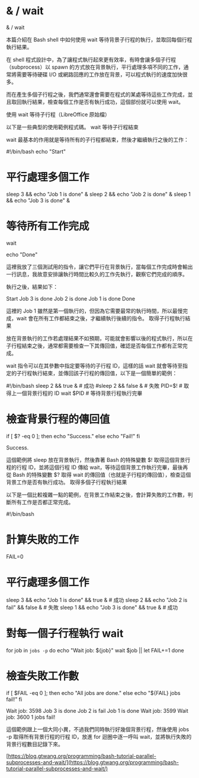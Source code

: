 # & / wait

& / wait

本篇介紹在 Bash shell 中如何使用 wait 等待背景子行程的執行，並取回每個行程執行結果。

在 shell 程式設計中，為了讓程式執行起來更有效率，有時會讓多個子行程（subprocess）以 spawn 的方式放在背景執行，平行處理多項不同的工作，通常將需要等待硬碟 I/O 或網路回應的工作放在背景，可以程式執行的速度加快很多。

而在產生多個子行程之後，我們通常還會需要在程式的某處等待這些工作完成，並且取回執行結果，檢查每個工作是否有執行成功，這個部份就可以使用 wait。

使用 wait 等待子行程（LibreOffice 原始檔）

以下是一些典型的使用範例程式碼。
wait 等待子行程結束

wait 最基本的作用就是等待所有的子行程都結束，然後才繼續執行之後的工作：

#!/bin/bash
echo "Start"

# 平行處理多個工作

sleep 3 && echo "Job 1 is done" &
sleep 2 && echo "Job 2 is done" &
sleep 1 && echo "Job 3 is done" &

# 等待所有工作完成

wait

echo "Done"

這裡我放了三個測試用的指令，讓它們平行在背景執行，當每個工作完成時會輸出一行訊息，我故意安排讓執行時間比較久的工作先執行，觀察它們完成的順序。

執行之後，結果如下：

Start
Job 3 is done
Job 2 is done
Job 1 is done
Done

這裡的 Job 1 雖然是第一個執行的，但因為它需要最常的執行時間，所以最慢完成，wait 會在所有工作都結束之後，才繼續執行後續的指令。
取得子行程執行結果

放在背景執行的工作若處理結果不如預期，可能就會影響以後的程式執行，所以在子行程結束之後，通常都需要檢查一下其傳回值，確認是否每個工作都有正常完成。

wait 指令可以在其參數中指定要等待的子行程 ID，這樣的話 wait 就會等待至指定的子行程執行結束，並傳回該子行程的傳回值，以下是一個簡單的範例：

#!/bin/bash
sleep 2 && true &    # 成功
#sleep 2 && false &  # 失敗
PID=$!     # 取得上一個背景行程的 ID
wait $PID  # 等待背景行程執行完畢

# 檢查背景行程的傳回值

if [ $? -eq 0 ]; then
echo "Success."
else
echo "Fail!"
fi

Success.

這個範例將 sleep 放在背景執行，然後靠著 Bash 的特殊變數 $! 取得這個背景行程的行程 ID，並將這個行程 ID 傳給 wait，等待這個背景工作執行完畢，最後再從 Bash 的特殊變數 $? 取得 wait 的傳回值（也就是子行程的傳回值），檢查這個背景工作是否有執行成功。
取得多個子行程執行結果

以下是一個比較複雜一點的範例，在背景工作結束之後，會計算失敗的工作數，判斷所有工作是否都正常完成。

#!/bin/bash

# 計算失敗的工作

FAIL=0

# 平行處理多個工作

sleep 3 && echo "Job 1 is done" && true &  # 成功
sleep 2 && echo "Job 2 is fail" && false & # 失敗
sleep 1 && echo "Job 3 is done" && true &  # 成功

# 對每一個子行程執行 wait

for job in `jobs -p`
do
echo "Wait job: ${job}"
wait $job || let FAIL+=1
done

# 檢查失敗工作數

if [ $FAIL -eq 0 ]; then
echo "All jobs are done."
else
echo "${FAIL} jobs fail!"
fi

Wait job: 3598
Job 3 is done
Job 2 is fail
Job 1 is done
Wait job: 3599
Wait job: 3600
1 jobs fail!

這個範例跟上一個大同小異，不過我們同時執行好幾個背景行程，然後使用 jobs -p 取得所有背景行程的行程 ID，放進 for 迴圈中逐一呼叫 wait，並將執行失敗的背景行程數目記錄下來。

[https://blog.gtwang.org/programming/bash-tutorial-parallel-subprocesses-and-wait/](https://blog.gtwang.org/programming/bash-tutorial-parallel-subprocesses-and-wait/)